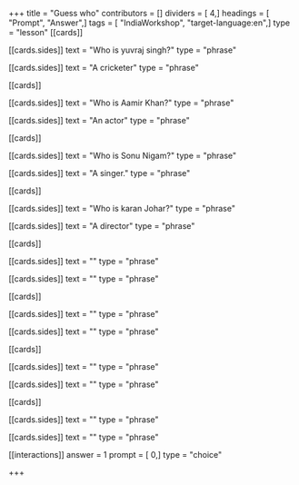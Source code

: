 +++
title = "Guess who"
contributors = []
dividers = [ 4,]
headings = [ "Prompt", "Answer",]
tags = [ "IndiaWorkshop", "target-language:en",]
type = "lesson"
[[cards]]

[[cards.sides]]
text = "Who is yuvraj singh?"
type = "phrase"

[[cards.sides]]
text = "A cricketer"
type = "phrase"

[[cards]]

[[cards.sides]]
text = "Who is Aamir Khan?"
type = "phrase"

[[cards.sides]]
text = "An actor"
type = "phrase"

[[cards]]

[[cards.sides]]
text = "Who is Sonu Nigam?"
type = "phrase"

[[cards.sides]]
text = "A singer."
type = "phrase"

[[cards]]

[[cards.sides]]
text = "Who is karan Johar?"
type = "phrase"

[[cards.sides]]
text = "A director"
type = "phrase"

[[cards]]

[[cards.sides]]
text = ""
type = "phrase"

[[cards.sides]]
text = ""
type = "phrase"

[[cards]]

[[cards.sides]]
text = ""
type = "phrase"

[[cards.sides]]
text = ""
type = "phrase"

[[cards]]

[[cards.sides]]
text = ""
type = "phrase"

[[cards.sides]]
text = ""
type = "phrase"

[[cards]]

[[cards.sides]]
text = ""
type = "phrase"

[[cards.sides]]
text = ""
type = "phrase"

[[interactions]]
answer = 1
prompt = [ 0,]
type = "choice"

+++
